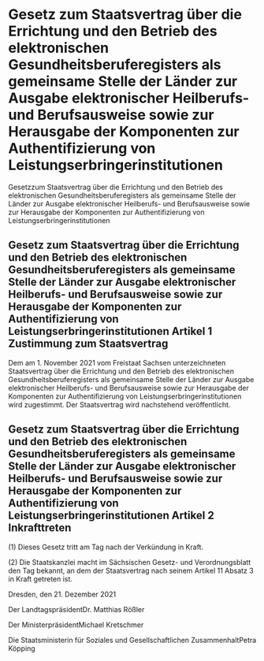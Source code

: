 # Gesetz zum Staatsvertrag über die Errichtung und den Betrieb des elektronischen Gesundheitsberuferegisters als gemeinsame Stelle der Länder zur Ausgabe elektronischer Heilberufs- und Berufsausweise sowie zur Herausgabe der Komponenten zur Authentifizierung von Leistungserbringerinstitutionen

Gesetzzum Staatsvertrag über die Errichtung und den Betrieb des elektronischen Gesundheitsberuferegisters als gemeinsame Stelle der Länder zur Ausgabe elektronischer Heilberufs- und Berufsausweise sowie zur Herausgabe der Komponenten zur Authentifizierung von Leistungserbringerinstitutionen

## Gesetz zum Staatsvertrag über die Errichtung und den Betrieb des elektronischen Gesundheitsberuferegisters als gemeinsame Stelle der Länder zur Ausgabe elektronischer Heilberufs- und Berufsausweise sowie zur Herausgabe der Komponenten zur Authentifizierung von Leistungserbringerinstitutionen Artikel 1 Zustimmung zum Staatsvertrag

Dem am 1. November 2021 vom Freistaat Sachsen unterzeichneten Staatsvertrag über die Errichtung und den Betrieb des elektronischen Gesundheitsberuferegisters als gemeinsame Stelle der Länder zur Ausgabe elektronischer Heilberufs- und Berufsausweise sowie zur Herausgabe der Komponenten zur Authentifizierung von Leistungserbringerinstitutionen wird zugestimmt. Der Staatsvertrag wird nachstehend veröffentlicht.


## Gesetz zum Staatsvertrag über die Errichtung und den Betrieb des elektronischen Gesundheitsberuferegisters als gemeinsame Stelle der Länder zur Ausgabe elektronischer Heilberufs- und Berufsausweise sowie zur Herausgabe der Komponenten zur Authentifizierung von Leistungserbringerinstitutionen Artikel 2 Inkrafttreten

(1) Dieses Gesetz tritt am Tag nach der Verkündung in Kraft.

(2) Die Staatskanzlei macht im Sächsischen Gesetz- und Verordnungsblatt den Tag bekannt, an dem der Staatsvertrag nach seinem Artikel 11 Absatz 3 in Kraft getreten ist.

Dresden, den 21. Dezember 2021

Der LandtagspräsidentDr. Matthias Rößler

Der MinisterpräsidentMichael Kretschmer

Die Staatsministerin für Soziales und Gesellschaftlichen ZusammenhaltPetra Köpping


